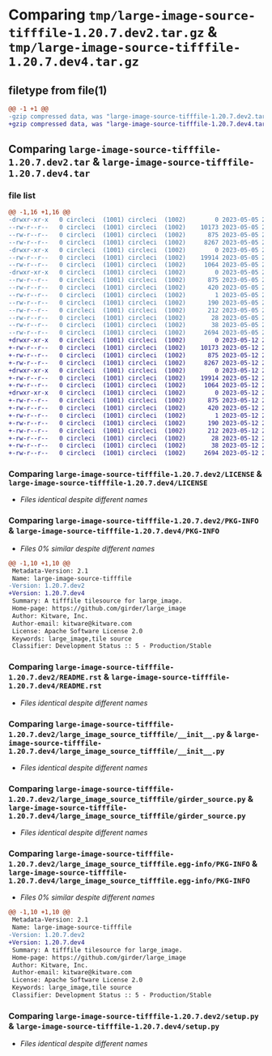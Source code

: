 # Comparing `tmp/large-image-source-tifffile-1.20.7.dev2.tar.gz` & `tmp/large-image-source-tifffile-1.20.7.dev4.tar.gz`

## filetype from file(1)

```diff
@@ -1 +1 @@
-gzip compressed data, was "large-image-source-tifffile-1.20.7.dev2.tar", last modified: Fri May  5 20:02:50 2023, max compression
+gzip compressed data, was "large-image-source-tifffile-1.20.7.dev4.tar", last modified: Fri May 12 21:08:48 2023, max compression
```

## Comparing `large-image-source-tifffile-1.20.7.dev2.tar` & `large-image-source-tifffile-1.20.7.dev4.tar`

### file list

```diff
@@ -1,16 +1,16 @@
-drwxr-xr-x   0 circleci  (1001) circleci  (1002)        0 2023-05-05 20:02:50.565293 large-image-source-tifffile-1.20.7.dev2/
--rw-r--r--   0 circleci  (1001) circleci  (1002)    10173 2023-05-05 20:02:50.000000 large-image-source-tifffile-1.20.7.dev2/LICENSE
--rw-r--r--   0 circleci  (1001) circleci  (1002)      875 2023-05-05 20:02:50.565293 large-image-source-tifffile-1.20.7.dev2/PKG-INFO
--rw-r--r--   0 circleci  (1001) circleci  (1002)     8267 2023-05-05 20:02:50.000000 large-image-source-tifffile-1.20.7.dev2/README.rst
-drwxr-xr-x   0 circleci  (1001) circleci  (1002)        0 2023-05-05 20:02:50.561293 large-image-source-tifffile-1.20.7.dev2/large_image_source_tifffile/
--rw-r--r--   0 circleci  (1001) circleci  (1002)    19914 2023-05-05 20:00:01.000000 large-image-source-tifffile-1.20.7.dev2/large_image_source_tifffile/__init__.py
--rw-r--r--   0 circleci  (1001) circleci  (1002)     1064 2023-05-05 20:00:01.000000 large-image-source-tifffile-1.20.7.dev2/large_image_source_tifffile/girder_source.py
-drwxr-xr-x   0 circleci  (1001) circleci  (1002)        0 2023-05-05 20:02:50.565293 large-image-source-tifffile-1.20.7.dev2/large_image_source_tifffile.egg-info/
--rw-r--r--   0 circleci  (1001) circleci  (1002)      875 2023-05-05 20:02:50.000000 large-image-source-tifffile-1.20.7.dev2/large_image_source_tifffile.egg-info/PKG-INFO
--rw-r--r--   0 circleci  (1001) circleci  (1002)      420 2023-05-05 20:02:50.000000 large-image-source-tifffile-1.20.7.dev2/large_image_source_tifffile.egg-info/SOURCES.txt
--rw-r--r--   0 circleci  (1001) circleci  (1002)        1 2023-05-05 20:02:50.000000 large-image-source-tifffile-1.20.7.dev2/large_image_source_tifffile.egg-info/dependency_links.txt
--rw-r--r--   0 circleci  (1001) circleci  (1002)      190 2023-05-05 20:02:50.000000 large-image-source-tifffile-1.20.7.dev2/large_image_source_tifffile.egg-info/entry_points.txt
--rw-r--r--   0 circleci  (1001) circleci  (1002)      212 2023-05-05 20:02:50.000000 large-image-source-tifffile-1.20.7.dev2/large_image_source_tifffile.egg-info/requires.txt
--rw-r--r--   0 circleci  (1001) circleci  (1002)       28 2023-05-05 20:02:50.000000 large-image-source-tifffile-1.20.7.dev2/large_image_source_tifffile.egg-info/top_level.txt
--rw-r--r--   0 circleci  (1001) circleci  (1002)       38 2023-05-05 20:02:50.565293 large-image-source-tifffile-1.20.7.dev2/setup.cfg
--rw-r--r--   0 circleci  (1001) circleci  (1002)     2694 2023-05-05 20:00:01.000000 large-image-source-tifffile-1.20.7.dev2/setup.py
+drwxr-xr-x   0 circleci  (1001) circleci  (1002)        0 2023-05-12 21:08:48.444379 large-image-source-tifffile-1.20.7.dev4/
+-rw-r--r--   0 circleci  (1001) circleci  (1002)    10173 2023-05-12 21:08:48.000000 large-image-source-tifffile-1.20.7.dev4/LICENSE
+-rw-r--r--   0 circleci  (1001) circleci  (1002)      875 2023-05-12 21:08:48.444379 large-image-source-tifffile-1.20.7.dev4/PKG-INFO
+-rw-r--r--   0 circleci  (1001) circleci  (1002)     8267 2023-05-12 21:08:48.000000 large-image-source-tifffile-1.20.7.dev4/README.rst
+drwxr-xr-x   0 circleci  (1001) circleci  (1002)        0 2023-05-12 21:08:48.440379 large-image-source-tifffile-1.20.7.dev4/large_image_source_tifffile/
+-rw-r--r--   0 circleci  (1001) circleci  (1002)    19914 2023-05-12 21:07:00.000000 large-image-source-tifffile-1.20.7.dev4/large_image_source_tifffile/__init__.py
+-rw-r--r--   0 circleci  (1001) circleci  (1002)     1064 2023-05-12 21:07:00.000000 large-image-source-tifffile-1.20.7.dev4/large_image_source_tifffile/girder_source.py
+drwxr-xr-x   0 circleci  (1001) circleci  (1002)        0 2023-05-12 21:08:48.444379 large-image-source-tifffile-1.20.7.dev4/large_image_source_tifffile.egg-info/
+-rw-r--r--   0 circleci  (1001) circleci  (1002)      875 2023-05-12 21:08:48.000000 large-image-source-tifffile-1.20.7.dev4/large_image_source_tifffile.egg-info/PKG-INFO
+-rw-r--r--   0 circleci  (1001) circleci  (1002)      420 2023-05-12 21:08:48.000000 large-image-source-tifffile-1.20.7.dev4/large_image_source_tifffile.egg-info/SOURCES.txt
+-rw-r--r--   0 circleci  (1001) circleci  (1002)        1 2023-05-12 21:08:48.000000 large-image-source-tifffile-1.20.7.dev4/large_image_source_tifffile.egg-info/dependency_links.txt
+-rw-r--r--   0 circleci  (1001) circleci  (1002)      190 2023-05-12 21:08:48.000000 large-image-source-tifffile-1.20.7.dev4/large_image_source_tifffile.egg-info/entry_points.txt
+-rw-r--r--   0 circleci  (1001) circleci  (1002)      212 2023-05-12 21:08:48.000000 large-image-source-tifffile-1.20.7.dev4/large_image_source_tifffile.egg-info/requires.txt
+-rw-r--r--   0 circleci  (1001) circleci  (1002)       28 2023-05-12 21:08:48.000000 large-image-source-tifffile-1.20.7.dev4/large_image_source_tifffile.egg-info/top_level.txt
+-rw-r--r--   0 circleci  (1001) circleci  (1002)       38 2023-05-12 21:08:48.444379 large-image-source-tifffile-1.20.7.dev4/setup.cfg
+-rw-r--r--   0 circleci  (1001) circleci  (1002)     2694 2023-05-12 21:07:00.000000 large-image-source-tifffile-1.20.7.dev4/setup.py
```

### Comparing `large-image-source-tifffile-1.20.7.dev2/LICENSE` & `large-image-source-tifffile-1.20.7.dev4/LICENSE`

 * *Files identical despite different names*

### Comparing `large-image-source-tifffile-1.20.7.dev2/PKG-INFO` & `large-image-source-tifffile-1.20.7.dev4/PKG-INFO`

 * *Files 0% similar despite different names*

```diff
@@ -1,10 +1,10 @@
 Metadata-Version: 2.1
 Name: large-image-source-tifffile
-Version: 1.20.7.dev2
+Version: 1.20.7.dev4
 Summary: A tifffile tilesource for large_image.
 Home-page: https://github.com/girder/large_image
 Author: Kitware, Inc.
 Author-email: kitware@kitware.com
 License: Apache Software License 2.0
 Keywords: large_image,tile source
 Classifier: Development Status :: 5 - Production/Stable
```

### Comparing `large-image-source-tifffile-1.20.7.dev2/README.rst` & `large-image-source-tifffile-1.20.7.dev4/README.rst`

 * *Files identical despite different names*

### Comparing `large-image-source-tifffile-1.20.7.dev2/large_image_source_tifffile/__init__.py` & `large-image-source-tifffile-1.20.7.dev4/large_image_source_tifffile/__init__.py`

 * *Files identical despite different names*

### Comparing `large-image-source-tifffile-1.20.7.dev2/large_image_source_tifffile/girder_source.py` & `large-image-source-tifffile-1.20.7.dev4/large_image_source_tifffile/girder_source.py`

 * *Files identical despite different names*

### Comparing `large-image-source-tifffile-1.20.7.dev2/large_image_source_tifffile.egg-info/PKG-INFO` & `large-image-source-tifffile-1.20.7.dev4/large_image_source_tifffile.egg-info/PKG-INFO`

 * *Files 0% similar despite different names*

```diff
@@ -1,10 +1,10 @@
 Metadata-Version: 2.1
 Name: large-image-source-tifffile
-Version: 1.20.7.dev2
+Version: 1.20.7.dev4
 Summary: A tifffile tilesource for large_image.
 Home-page: https://github.com/girder/large_image
 Author: Kitware, Inc.
 Author-email: kitware@kitware.com
 License: Apache Software License 2.0
 Keywords: large_image,tile source
 Classifier: Development Status :: 5 - Production/Stable
```

### Comparing `large-image-source-tifffile-1.20.7.dev2/setup.py` & `large-image-source-tifffile-1.20.7.dev4/setup.py`

 * *Files identical despite different names*

